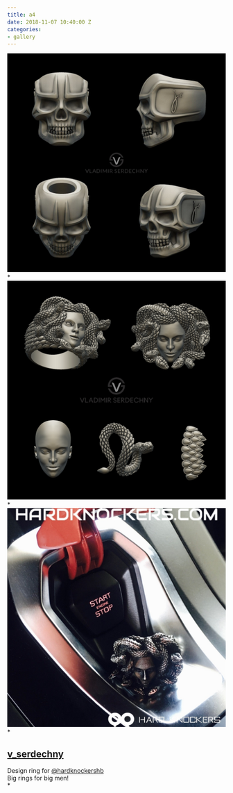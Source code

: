 ```yaml
---
title: a4
date: 2018-11-07 10:40:00 Z
categories:
- gallery
---
```


<a href="gallery.html" class="ajax-popup-link"><img class="img-responsive" alt="sample" class="ajax-popup-link" src="img/portf_gal/main/4.jpg"></a>*
<img class="img-responsive" alt="sample" src="img/portf_gal/3/1.jpg">*
<img class="img-responsive" alt="sample" src="img/portf_gal/3/2.jpg">*
<div class="description"><div class="P9YgZ"><div class="C7I1f X7jCj"><div class="C4VMK"><h2 class="_6lAjh"><a class="FPmhX notranslate TlrDj" title="v_serdechny" href="/v_serdechny/">v_serdechny</a></h2><span title="Отредактировано">Design ring for <a class="notranslate" href="/hardknockershb/">@hardknockershb</a> <br>Big rings for big men!</span></div></div></div></div>*